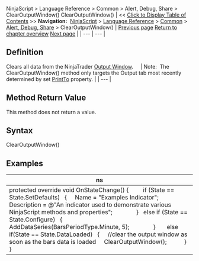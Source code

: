 ﻿
NinjaScript \> Language Reference \> Common \> Alert, Debug, Share \> ClearOutputWindow()
ClearOutputWindow()
| \<\< [Click to Display Table of Contents](clearoutputwindow.md) \>\> **Navigation:**     [NinjaScript](ninjascript-1.md) \> [Language Reference](language_reference_wip-1.md) \> [Common](common-1.md) \> [Alert, Debug, Share](alert__debugging_and_sharing-1.md) \> ClearOutputWindow() | [Previous page](alert-1.md) [Return to chapter overview](alert__debugging_and_sharing-1.md) [Next page](log-1.md) |
| --- | --- |
## Definition
Clears all data from the NinjaTrader [Output Window](output-1.md).  
 
| Note:  The ClearOutputWindow() method only targets the Output tab most recently determined by set [PrintTo](printto-1.md) property. |
| --- |

## Method Return Value
This method does not return a value.
 
## Syntax
ClearOutputWindow()
 
## Examples
| ns |
| --- |
| protected override void OnStateChange() {          if (State \=\= State.SetDefaults)    {      Name \= "Examples Indicator";         Description \= @"An indicator used to demonstrate various NinjaScript methods and properties";                }    else if (State \=\= State.Configure)    {                  AddDataSeries(BarsPeriodType.Minute, 5);                }           else if(State \=\= State.DataLoaded)    {      //clear the output window as soon as the bars data is loaded      ClearOutputWindow();             } } |

